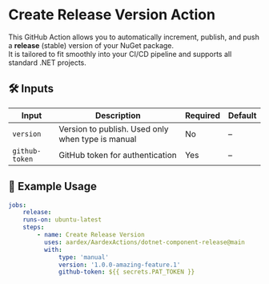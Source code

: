 # Create Release Version Action

This GitHub Action allows you to automatically increment, publish, and push a **release** (stable) version of your NuGet package.  
It is tailored to fit smoothly into your CI/CD pipeline and supports all standard .NET projects.

## 🛠️ Inputs

| Input          | Description                                       | Required | Default |
| -------------- | ------------------------------------------------- | -------- | ------- |
| `version`      | Version to publish. Used only when type is manual | No       | –       |
| `github-token` | GitHub token for authentication                   | Yes      | –       |

## 📝 Example Usage

```yaml 
jobs: 
    release: 
    runs-on: ubuntu-latest 
    steps: 
        - name: Create Release Version 
          uses: aardex/AardexActions/dotnet-component-release@main
          with: 
              type: 'manual'
              version: '1.0.0-amazing-feature.1'
              github-token: ${{ secrets.PAT_TOKEN }}
```
